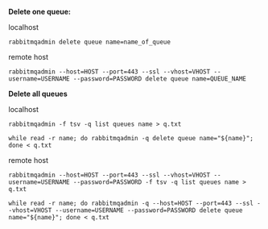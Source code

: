 **Delete one queue:**

localhost

```rabbitmqadmin delete queue name=name_of_queue```

remote host

```rabbitmqadmin --host=HOST --port=443 --ssl --vhost=VHOST --username=USERNAME --password=PASSWORD delete queue name=QUEUE_NAME```

**Delete all queues**

localhost

`rabbitmqadmin -f tsv -q list queues name > q.txt`

`while read -r name; do rabbitmqadmin -q delete queue name="${name}"; done < q.txt`

remote host

`rabbitmqadmin --host=HOST --port=443 --ssl --vhost=VHOST --username=USERNAME --password=PASSWORD -f tsv -q list queues name > q.txt`

`while read -r name; do rabbitmqadmin -q --host=HOST --port=443 --ssl --vhost=VHOST --username=USERNAME --password=PASSWORD delete queue name="${name}"; done < q.txt`
